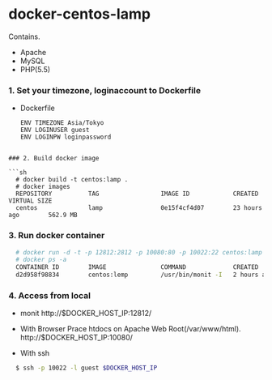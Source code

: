 docker-centos-lamp
==================

Contains.
* Apache
* MySQL
* PHP(5.5)


### 1. Set your timezone, loginaccount to Dockerfile

 - Dockerfile

   ```
   ENV TIMEZONE Asia/Tokyo
   ENV LOGINUSER guest
   ENV LOGINPW loginpassword
```

### 2. Build docker image

```sh
  # docker build -t centos:lamp .
  # docker images
  REPOSITORY          TAG                 IMAGE ID            CREATED             VIRTUAL SIZE
  centos              lamp                0e15f4cf4d07        23 hours ago        562.9 MB
```

### 3. Run docker container

```sh
  # docker run -d -t -p 12812:2812 -p 10080:80 -p 10022:22 centos:lamp
  # docker ps -a
  CONTAINER ID        IMAGE               COMMAND             CREATED             STATUS              PORTS                                                                   NAMES
  d2d958f98834        centos:lemp         /usr/bin/monit -I   2 hours ago         Up 2 hours          0.0.0.0:10022->22/tcp, 0.0.0.0:10080->80/tcp, 0.0.0.0:12812->2812/tcp   sick_hypatia
```

### 4. Access from local

* monit
http://$DOCKER_HOST_IP:12812/

* With Browser
Prace htdocs on Apache Web Root(/var/www/html).
http://$DOCKER_HOST_IP:10080/

* With ssh
```sh
  $ ssh -p 10022 -l guest $DOCKER_HOST_IP
```
